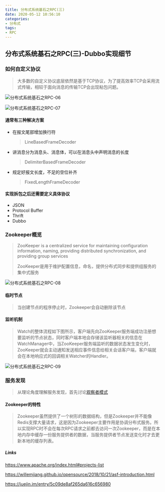 ```yaml
---
title: 分布式系统基石之RPC(三)
date: 2020-05-12 10:56:10
categories:
- 分布式
tags:
- RPC
---
```


## 分布式系统基石之RPC(三)-Dubbo实现细节

### 如何自定义协议

> 大多数的自定义协议底层依然是基于TCP协议，为了提高效率TCP会采用流式传输，相较于面向消息的传输TCP会出现粘包问题。

![分布式系统基石之RPC-06](https://beancookie.github.io/images/分布式系统基石之RPC-06.png)

![分布式系统基石之RPC-07](https://beancookie.github.io/images/分布式系统基石之RPC-07.png)

#### 通常有三种解决方案

- 在报文尾部增加换行符

  > LineBasedFrameDecoder

- 讲消息分为消息头、消息体，可以在消息头中声明消息的长度

  > DelimiterBasedFrameDecoder

- 规定好报文长度，不足的空位补齐

  > FixedLengthFrameDecoder

#### 实现拆包之后还需要定义具体协议

- JSON
- Protocol Buffer
- Thrift
- Dubbo

### Zookeeper概览

> ZooKeeper is a centralized service for maintaining configuration information, naming, providing distributed synchronization, and providing group services
>
> ZooKeeper是用于维护配置信息，命名，提供分布式同步和提供组服务的集中式服务

![分布式系统基石之RPC-08](https://beancookie.github.io/images/分布式系统基石之RPC-08.png)

#### 临时节点

> 当创建节点的程序停止时，Zookeeper会自动删除该节点

#### 监听机制

> Watch的整体流程如下图所示，客户端先向ZooKeeper服务端成功注册想要监听的节点状态，同时客户端本地会存储该监听器相关的信息在WatchManager中，当ZooKeeper服务端监听的数据状态发生变化时，ZooKeeper就会主动通知发送相应事件信息给相关会话客户端，客户端就会在本地响应式的回调相关Watcher的Handler。

![分布式系统基石之RPC-09](https://beancookie.github.io/images/分布式系统基石之RPC-09.png)

### 服务发现

> 从理论角度理解服务发现，首先讨论[观察者模式](http://c.biancheng.net/view/1390.html)

#### Zookeeper的特性

> Zookeeper虽然提供了一个树形的数据结构，但是Zookeeper并不能像Redis支撑大量请求，这是因为Zookeeper主要作用是协调分布式服务。所以实现RPC时不会在每次RPC请求之前都去访问一次Zookeeper，而是在本地内存中缓存一份服务提供者的数据，当服务提供者节点发送变化时才去更新本地的缓存列表。



##### Links

https://www.apache.org/index.html#projects-list

https://willemjiang.github.io/opensource/2018/10/21/asf-introduction.html

https://juejin.im/entry/5c09de8af265da616c656980